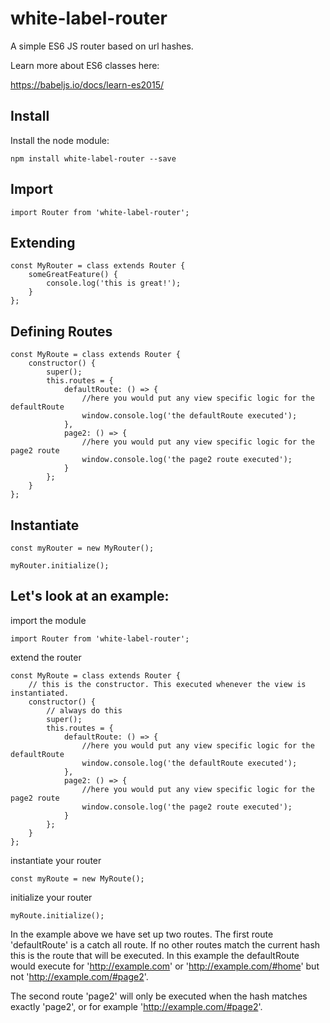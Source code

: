 # white-label-router

A simple ES6 JS router based on url hashes.

Learn more about ES6 classes here:

https://babeljs.io/docs/learn-es2015/

## Install

Install the node module:

```
npm install white-label-router --save
```

## Import

```
import Router from 'white-label-router';
```

## Extending 

```
const MyRouter = class extends Router {
    someGreatFeature() {
        console.log('this is great!');
    }
};
```

## Defining Routes

```
const MyRoute = class extends Router {
    constructor() {
        super();
        this.routes = {
            defaultRoute: () => {
                //here you would put any view specific logic for the defaultRoute
                window.console.log('the defaultRoute executed');
            },
            page2: () => {
                //here you would put any view specific logic for the page2 route
                window.console.log('the page2 route executed');
            }
        };
    }
};
```

## Instantiate

```
const myRouter = new MyRouter();

myRouter.initialize();
```

## Let's look at an example:

import the module

```
import Router from 'white-label-router';
```

extend the router

```
const MyRoute = class extends Router {
    // this is the constructor. This executed whenever the view is instantiated.
    constructor() {
        // always do this
        super();
        this.routes = {
            defaultRoute: () => {
                //here you would put any view specific logic for the defaultRoute
                window.console.log('the defaultRoute executed');
            },
            page2: () => {
                //here you would put any view specific logic for the page2 route
                window.console.log('the page2 route executed');
            }
        };
    }
};

```

instantiate your router

```
const myRoute = new MyRoute();
```

initialize your router

```
myRoute.initialize();
```

In the example above we have set up two routes. The first route 'defaultRoute' is a catch all route. If no other routes match the current hash this is the route that will be executed. In this example the defaultRoute would execute for 'http://example.com' or 'http://example.com/#home' but not 'http://example.com/#page2'.

The second route 'page2' will only be executed when the hash matches exactly 'page2', or for example 'http://example.com/#page2'.
